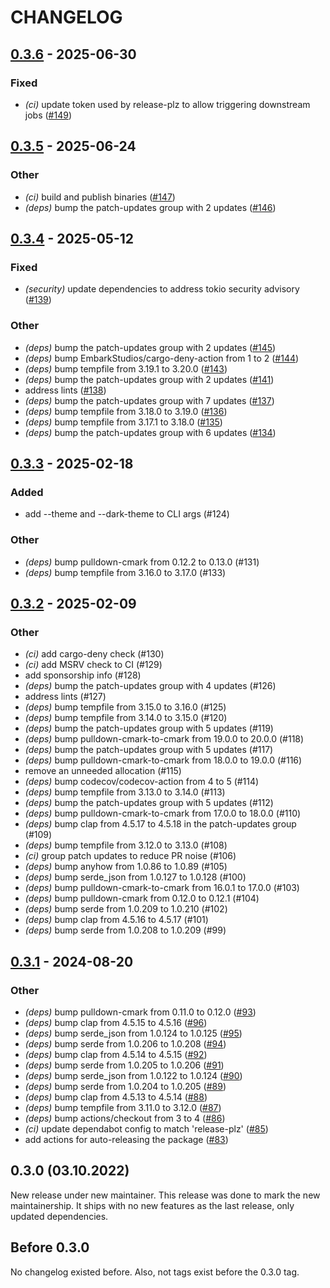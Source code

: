 # CHANGELOG

## [0.3.6](https://github.com/danieleades/mdbook-d2/compare/v0.3.5...v0.3.6) - 2025-06-30

### Fixed

- *(ci)* update token used by release-plz to allow triggering downstream jobs ([#149](https://github.com/danieleades/mdbook-d2/pull/149))

## [0.3.5](https://github.com/danieleades/mdbook-d2/compare/v0.3.4...v0.3.5) - 2025-06-24

### Other

- *(ci)* build and publish binaries ([#147](https://github.com/danieleades/mdbook-d2/pull/147))
- *(deps)* bump the patch-updates group with 2 updates ([#146](https://github.com/danieleades/mdbook-d2/pull/146))

## [0.3.4](https://github.com/danieleades/mdbook-d2/compare/v0.3.3...v0.3.4) - 2025-05-12

### Fixed

- *(security)* update dependencies to address tokio security advisory ([#139](https://github.com/danieleades/mdbook-d2/pull/139))

### Other

- *(deps)* bump the patch-updates group with 2 updates ([#145](https://github.com/danieleades/mdbook-d2/pull/145))
- *(deps)* bump EmbarkStudios/cargo-deny-action from 1 to 2 ([#144](https://github.com/danieleades/mdbook-d2/pull/144))
- *(deps)* bump tempfile from 3.19.1 to 3.20.0 ([#143](https://github.com/danieleades/mdbook-d2/pull/143))
- *(deps)* bump the patch-updates group with 2 updates ([#141](https://github.com/danieleades/mdbook-d2/pull/141))
- address lints ([#138](https://github.com/danieleades/mdbook-d2/pull/138))
- *(deps)* bump the patch-updates group with 7 updates ([#137](https://github.com/danieleades/mdbook-d2/pull/137))
- *(deps)* bump tempfile from 3.18.0 to 3.19.0 ([#136](https://github.com/danieleades/mdbook-d2/pull/136))
- *(deps)* bump tempfile from 3.17.1 to 3.18.0 ([#135](https://github.com/danieleades/mdbook-d2/pull/135))
- *(deps)* bump the patch-updates group with 6 updates ([#134](https://github.com/danieleades/mdbook-d2/pull/134))

## [0.3.3](https://github.com/danieleades/mdbook-d2/compare/v0.3.2...v0.3.3) - 2025-02-18

### Added

- add --theme and --dark-theme to CLI args (#124)

### Other

- *(deps)* bump pulldown-cmark from 0.12.2 to 0.13.0 (#131)
- *(deps)* bump tempfile from 3.16.0 to 3.17.0 (#133)

## [0.3.2](https://github.com/danieleades/mdbook-d2/compare/v0.3.1...v0.3.2) - 2025-02-09

### Other

- *(ci)* add cargo-deny check (#130)
- *(ci)* add MSRV check to CI (#129)
- add sponsorship info (#128)
- *(deps)* bump the patch-updates group with 4 updates (#126)
- address lints (#127)
- *(deps)* bump tempfile from 3.15.0 to 3.16.0 (#125)
- *(deps)* bump tempfile from 3.14.0 to 3.15.0 (#120)
- *(deps)* bump the patch-updates group with 5 updates (#119)
- *(deps)* bump pulldown-cmark-to-cmark from 19.0.0 to 20.0.0 (#118)
- *(deps)* bump the patch-updates group with 5 updates (#117)
- *(deps)* bump pulldown-cmark-to-cmark from 18.0.0 to 19.0.0 (#116)
- remove an unneeded allocation (#115)
- *(deps)* bump codecov/codecov-action from 4 to 5 (#114)
- *(deps)* bump tempfile from 3.13.0 to 3.14.0 (#113)
- *(deps)* bump the patch-updates group with 5 updates (#112)
- *(deps)* bump pulldown-cmark-to-cmark from 17.0.0 to 18.0.0 (#110)
- *(deps)* bump clap from 4.5.17 to 4.5.18 in the patch-updates group (#109)
- *(deps)* bump tempfile from 3.12.0 to 3.13.0 (#108)
- *(ci)* group patch updates to reduce PR noise (#106)
- *(deps)* bump anyhow from 1.0.86 to 1.0.89 (#105)
- *(deps)* bump serde_json from 1.0.127 to 1.0.128 (#100)
- *(deps)* bump pulldown-cmark-to-cmark from 16.0.1 to 17.0.0 (#103)
- *(deps)* bump pulldown-cmark from 0.12.0 to 0.12.1 (#104)
- *(deps)* bump serde from 1.0.209 to 1.0.210 (#102)
- *(deps)* bump clap from 4.5.16 to 4.5.17 (#101)
- *(deps)* bump serde from 1.0.208 to 1.0.209 (#99)

## [0.3.1](https://github.com/danieleades/mdbook-d2/compare/v0.3.0...v0.3.1) - 2024-08-20

### Other
- *(deps)* bump pulldown-cmark from 0.11.0 to 0.12.0 ([#93](https://github.com/danieleades/mdbook-d2/pull/93))
- *(deps)* bump clap from 4.5.15 to 4.5.16 ([#96](https://github.com/danieleades/mdbook-d2/pull/96))
- *(deps)* bump serde_json from 1.0.124 to 1.0.125 ([#95](https://github.com/danieleades/mdbook-d2/pull/95))
- *(deps)* bump serde from 1.0.206 to 1.0.208 ([#94](https://github.com/danieleades/mdbook-d2/pull/94))
- *(deps)* bump clap from 4.5.14 to 4.5.15 ([#92](https://github.com/danieleades/mdbook-d2/pull/92))
- *(deps)* bump serde from 1.0.205 to 1.0.206 ([#91](https://github.com/danieleades/mdbook-d2/pull/91))
- *(deps)* bump serde_json from 1.0.122 to 1.0.124 ([#90](https://github.com/danieleades/mdbook-d2/pull/90))
- *(deps)* bump serde from 1.0.204 to 1.0.205 ([#89](https://github.com/danieleades/mdbook-d2/pull/89))
- *(deps)* bump clap from 4.5.13 to 4.5.14 ([#88](https://github.com/danieleades/mdbook-d2/pull/88))
- *(deps)* bump tempfile from 3.11.0 to 3.12.0 ([#87](https://github.com/danieleades/mdbook-d2/pull/87))
- *(deps)* bump actions/checkout from 3 to 4 ([#86](https://github.com/danieleades/mdbook-d2/pull/86))
- *(ci)* update dependabot config to match 'release-plz' ([#85](https://github.com/danieleades/mdbook-d2/pull/85))
- add actions for auto-releasing the package ([#83](https://github.com/danieleades/mdbook-d2/pull/83))

## 0.3.0 (03.10.2022)

New release under new maintainer.
This release was done to mark the new maintainership. It ships with no new
features as the last release, only updated dependencies.

## Before 0.3.0

No changelog existed before.
Also, not tags exist before the 0.3.0 tag.

